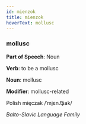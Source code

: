 ```yaml
---
id: mienzok
title: mienzok
hoverText: mollusc
---
```


### mollusc

**Part of Speech**: Noun

**Verb**: to be a mollusc

**Noun**: mollusc

**Modifier**: mollusc-related

Polish mięczak /ˈmjɛn.t͡ʂak/

*Balto-Slavic Language Family*